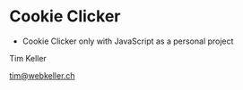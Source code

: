# Cookie Clicker

* Cookie Clicker only with JavaScript as a personal project

Tim Keller

tim@webkeller.ch
